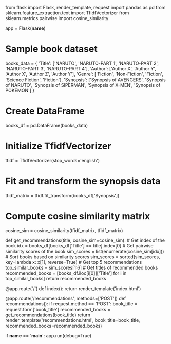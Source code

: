 from flask import Flask, render_template, request
import pandas as pd
from sklearn.feature_extraction.text import TfidfVectorizer
from sklearn.metrics.pairwise import cosine_similarity


app = Flask(__name__)

# Sample book dataset
books_data = {
    'Title': ['NARUTO', 'NARUTO-PART 1', 'NARUTO-PART 2', 'NARUTO-PART 3', 'NARUTO-PART 4'],
    'Author': ['Author X', 'Author Y', 'Author X', 'Author Z', 'Author Y'],
    'Genre': ['Fiction', 'Non-Fiction', 'Fiction', 'Science Fiction', 'Fiction'],
    'Synopsis': ['Synopsis of AVENGERS', 'Synopsis of NARUTO', 'Synopsis of SIPERMAN', 'Synopsis of X-MEN', 'Synopsis of POKEMON']
}

# Create DataFrame
books_df = pd.DataFrame(books_data)

# Initialize TfidfVectorizer
tfidf = TfidfVectorizer(stop_words='english')

# Fit and transform the synopsis data
tfidf_matrix = tfidf.fit_transform(books_df['Synopsis'])

# Compute cosine similarity matrix
cosine_sim = cosine_similarity(tfidf_matrix, tfidf_matrix)

def get_recommendations(title, cosine_sim=cosine_sim):
    # Get index of the book
    idx = books_df[books_df['Title'] == title].index[0]
    # Get pairwise similarity scores of the book
    sim_scores = list(enumerate(cosine_sim[idx]))
    # Sort books based on similarity scores
    sim_scores = sorted(sim_scores, key=lambda x: x[1], reverse=True)
    # Get top 5 recommendations
    top_similar_books = sim_scores[1:6]
    # Get titles of recommended books
    recommended_books = [books_df.iloc[i[0]]['Title'] for i in top_similar_books]
    return recommended_books



@app.route('/')
def index():
    return render_template('index.html')

@app.route('/recommendations', methods=['POST'])
def recommendations():
    if request.method == 'POST':
        book_title = request.form['book_title']
        recommended_books = get_recommendations(book_title)
        return render_template('recommendations.html', book_title=book_title, recommended_books=recommended_books)

if __name__ == '__main__':
    app.run(debug=True)
